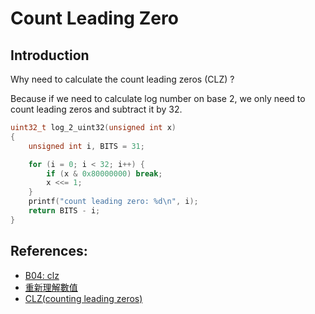 # Count Leading Zero

## Introduction
Why need to calculate the count leading zeros (CLZ) ?

Because if we need to calculate log number on base 2, we only need to count leading zeros and subtract it by 32.

```c
uint32_t log_2_uint32(unsigned int x)
{
	unsigned int i, BITS = 31;

	for (i = 0; i < 32; i++) {
	    if (x & 0x80000000) break;
	    x <<= 1;
	}
	printf("count leading zero: %d\n", i);
	return BITS - i;
}
```

##

## References:
 - [B04: clz](https://hackmd.io/s/ry1u0uDFg)
 - [重新理解數值](https://hackmd.io/s/Hy-pTh8Fl)
 - [CLZ(counting leading zeros)](https://www.youtube.com/watch?v=DRkXFjLfaVg)

